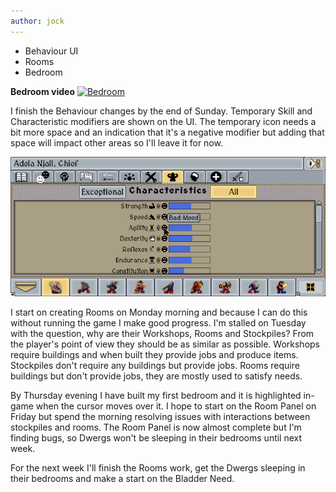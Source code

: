 ```yaml
---
author: jock
---
```

* Behaviour UI
* Rooms
* Bedroom

**Bedroom video**
[![Bedroom](http://img.youtube.com/vi/s0HWyah3NP8/0.jpg)](https://youtu.be/s0HWyah3NP8)

I finish the Behaviour changes by the end of Sunday. Temporary Skill and Characteristic modifiers are shown on the UI. The temporary icon needs a bit more space and an indication that it's a negative modifier but adding that space will impact other areas so I'll leave it for now.

![Temporary Characteristic Modifiers due to Mood Behaviours and Injuries](/assets/img/Characteristicstemporarymodifiers.gif)
 
I start on creating Rooms on Monday morning and because I can do this without running the game I make good progress. I'm stalled on Tuesday with the question, why are their Workshops, Rooms and Stockpiles? From the player's point of view they should be as similar as possible. Workshops require buildings and when built they provide jobs and produce items. Stockpiles don't require any buildings but provide jobs. Rooms require buildings but don't provide jobs, they are mostly used to satisfy needs.

By Thursday evening I have built my first bedroom and it is highlighted in-game when the cursor moves over it. I hope to start on the Room Panel on Friday but spend the morning resolving issues with interactions between stockpiles and rooms. The Room Panel is now almost complete but I'm finding bugs, so Dwergs won't be sleeping in their bedrooms until next week.

For the next week I'll finish the Rooms work, get the Dwergs sleeping in their bedrooms and make a start on the Bladder Need.

